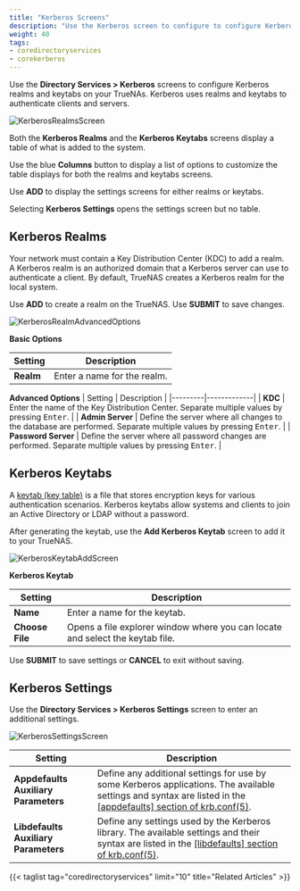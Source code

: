 ```yaml
---
title: "Kerberos Screens"
description: "Use the Kerberos screen to configure to configure Kerberos realms and keytabs on your TrueNAs"
weight: 40
tags:
- coredirectoryservices
- corekerberos
---
```



Use the **Directory Services > Kerberos** screens to configure Kerberos realms and keytabs on your TrueNAs. 
Kerberos uses realms and keytabs to authenticate clients and servers.

![KerberosRealmsScreen](/images/CORE/13.0/KerberosRealmsScreen.png "Kerberos Realms Screen")

Both the **Kerberos Realms** and the **Kerberos Keytabs** screens display a table of what is added to the system. 

Use the blue **Columns** button to display a list of options to customize the table displays for both the realms and keytabs screens.

Use **ADD** to display the settings screens for either realms or keytabs.

Selecting **Kerberos Settings** opens the settings screen but no table.

## Kerberos Realms

Your network must contain a Key Distribution Center (KDC) to add a realm.
A Kerberos realm is an authorized domain that a Kerberos server can use to authenticate a client.
By default, TrueNAS creates a Kerberos realm for the local system.

Use **ADD** to create a realm on the TrueNAS. Use **SUBMIT** to save changes.

![KerberosRealmAdvancedOptions](/images/CORE/13.0/KerberosRealmAdvancedOptions.png "Kerberos Realm Add Screen")

**Basic Options**

| Setting | Description |
|---------|-------------|
| **Realm** | Enter a name for the realm. |

**Advanced Options**
| Setting | Description |
|---------|-------------|
| **KDC** | Enter the name of the Key Distribution Center. Separate multiple values by pressing <kbd>Enter</kbd>. |
| **Admin Server** | Define the server where all changes to the database are performed. Separate multiple values by pressing <kbd>Enter</kbd>. |
| **Password Server** | Define the server where all password changes are performed. Separate multiple values by pressing <kbd>Enter</kbd>. |

## Kerberos Keytabs

A [keytab (key table)](https://web.mit.edu/kerberos/krb5-devel/doc/basic/keytab_def.html) is a file that stores encryption keys for various authentication scenarios.
Kerberos keytabs allow systems and clients to join an Active Directory or LDAP without a password.

After generating the keytab, use the **Add Kerberos Keytab** screen to add it to your TrueNAS.

![KerberosKeytabAddScreen](/images/CORE/13.0/KerberosKeytabAddScreen.png "Kerberos Keytab Add Screen")

**Kerberos Keytab**

| Setting | Description |
|---------|-------------|
| **Name** | Enter a name for the keytab. |
| **Choose File** | Opens a file explorer window where you can locate and select the keytab file. |

Use **SUBMIT** to save settings or **CANCEL** to exit without saving.

## Kerberos Settings

Use the  **Directory Services > Kerberos Settings** screen to enter an additional settings.

![KerberosSettingsScreen](/images/CORE/13.0/KerberosSettingsScreen.png "Kerberos Settings")

| Setting | Description |
|---------|-------------|
| **Appdefaults Auxiliary Parameters** | Define any additional settings for use by some Kerberos applications. The available settings and syntax are listed in the [[appdefaults] section of krb.conf(5)](https://web.mit.edu/kerberos/krb5-1.12/doc/admin/conf_files/krb5_conf.html#appdefaults). |
| **Libdefaults Auxiliary Parameters** | Define any settings used by the Kerberos library. The available settings and their syntax are listed in the [[libdefaults] section of krb.conf(5)](https://web.mit.edu/kerberos/krb5-1.12/doc/admin/conf_files/krb5_conf.html#libdefaults). |

{{< taglist tag="coredirectoryservices" limit="10" title="Related Articles" >}}
